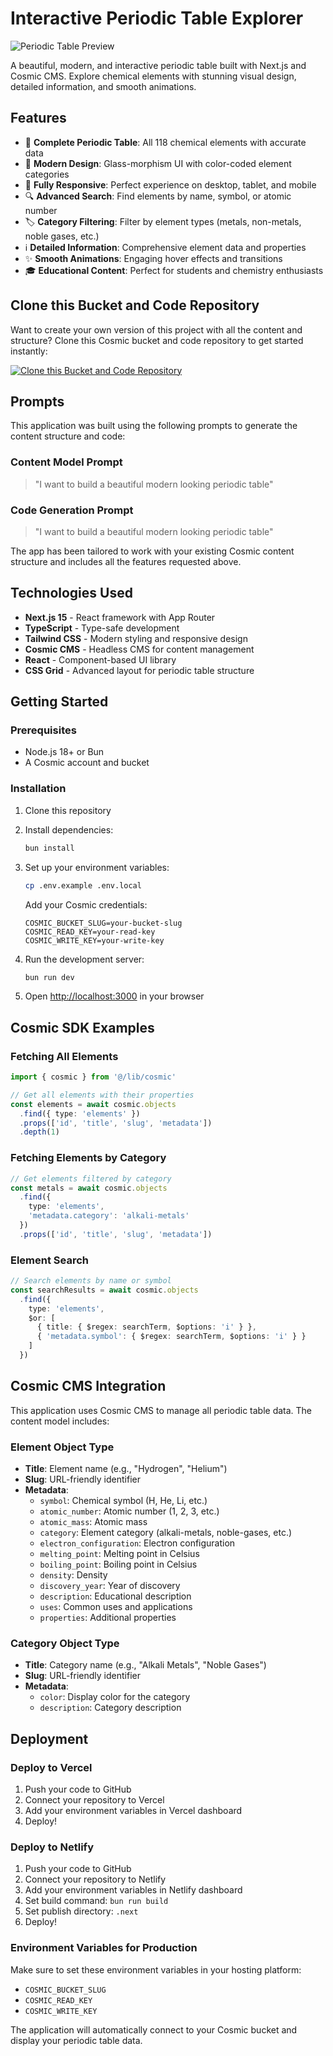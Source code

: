 # Interactive Periodic Table Explorer

![Periodic Table Preview](https://images.unsplash.com/photo-1532094349884-543bc11b234d?w=1200&h=300&fit=crop&auto=format)

A beautiful, modern, and interactive periodic table built with Next.js and Cosmic CMS. Explore chemical elements with stunning visual design, detailed information, and smooth animations.

## Features

- 🧪 **Complete Periodic Table**: All 118 chemical elements with accurate data
- 🎨 **Modern Design**: Glass-morphism UI with color-coded element categories
- 📱 **Fully Responsive**: Perfect experience on desktop, tablet, and mobile
- 🔍 **Advanced Search**: Find elements by name, symbol, or atomic number
- 🏷️ **Category Filtering**: Filter by element types (metals, non-metals, noble gases, etc.)
- ℹ️ **Detailed Information**: Comprehensive element data and properties
- ✨ **Smooth Animations**: Engaging hover effects and transitions
- 🎓 **Educational Content**: Perfect for students and chemistry enthusiasts

## Clone this Bucket and Code Repository

Want to create your own version of this project with all the content and structure? Clone this Cosmic bucket and code repository to get started instantly:

[![Clone this Bucket and Code Repository](https://img.shields.io/badge/Clone%20this%20Bucket-29abe2?style=for-the-badge&logo=cosmic&logoColor=white)](https://app.cosmic-staging.com/projects/new?clone_bucket=68896c2e2dcc7fbc00c94eb9&clone_repository=688a37862dcc7fbc00c94ee3)

## Prompts

This application was built using the following prompts to generate the content structure and code:

### Content Model Prompt

> "I want to build a beautiful modern looking periodic table"

### Code Generation Prompt

> "I want to build a beautiful modern looking periodic table"

The app has been tailored to work with your existing Cosmic content structure and includes all the features requested above.

## Technologies Used

- **Next.js 15** - React framework with App Router
- **TypeScript** - Type-safe development
- **Tailwind CSS** - Modern styling and responsive design
- **Cosmic CMS** - Headless CMS for content management
- **React** - Component-based UI library
- **CSS Grid** - Advanced layout for periodic table structure

## Getting Started

### Prerequisites

- Node.js 18+ or Bun
- A Cosmic account and bucket

### Installation

1. Clone this repository
2. Install dependencies:
   ```bash
   bun install
   ```

3. Set up your environment variables:
   ```bash
   cp .env.example .env.local
   ```
   
   Add your Cosmic credentials:
   ```
   COSMIC_BUCKET_SLUG=your-bucket-slug
   COSMIC_READ_KEY=your-read-key
   COSMIC_WRITE_KEY=your-write-key
   ```

4. Run the development server:
   ```bash
   bun run dev
   ```

5. Open [http://localhost:3000](http://localhost:3000) in your browser

## Cosmic SDK Examples

### Fetching All Elements
```typescript
import { cosmic } from '@/lib/cosmic'

// Get all elements with their properties
const elements = await cosmic.objects
  .find({ type: 'elements' })
  .props(['id', 'title', 'slug', 'metadata'])
  .depth(1)
```

### Fetching Elements by Category
```typescript
// Get elements filtered by category
const metals = await cosmic.objects
  .find({ 
    type: 'elements',
    'metadata.category': 'alkali-metals'
  })
  .props(['id', 'title', 'slug', 'metadata'])
```

### Element Search
```typescript
// Search elements by name or symbol
const searchResults = await cosmic.objects
  .find({ 
    type: 'elements',
    $or: [
      { title: { $regex: searchTerm, $options: 'i' } },
      { 'metadata.symbol': { $regex: searchTerm, $options: 'i' } }
    ]
  })
```

## Cosmic CMS Integration

This application uses Cosmic CMS to manage all periodic table data. The content model includes:

### Element Object Type
- **Title**: Element name (e.g., "Hydrogen", "Helium")
- **Slug**: URL-friendly identifier
- **Metadata**:
  - `symbol`: Chemical symbol (H, He, Li, etc.)
  - `atomic_number`: Atomic number (1, 2, 3, etc.)
  - `atomic_mass`: Atomic mass
  - `category`: Element category (alkali-metals, noble-gases, etc.)
  - `electron_configuration`: Electron configuration
  - `melting_point`: Melting point in Celsius
  - `boiling_point`: Boiling point in Celsius
  - `density`: Density
  - `discovery_year`: Year of discovery
  - `description`: Educational description
  - `uses`: Common uses and applications
  - `properties`: Additional properties

### Category Object Type
- **Title**: Category name (e.g., "Alkali Metals", "Noble Gases")
- **Slug**: URL-friendly identifier
- **Metadata**:
  - `color`: Display color for the category
  - `description`: Category description

## Deployment

### Deploy to Vercel

1. Push your code to GitHub
2. Connect your repository to Vercel
3. Add your environment variables in Vercel dashboard
4. Deploy!

### Deploy to Netlify

1. Push your code to GitHub
2. Connect your repository to Netlify
3. Add your environment variables in Netlify dashboard
4. Set build command: `bun run build`
5. Set publish directory: `.next`
6. Deploy!

### Environment Variables for Production

Make sure to set these environment variables in your hosting platform:

- `COSMIC_BUCKET_SLUG`
- `COSMIC_READ_KEY`
- `COSMIC_WRITE_KEY`

The application will automatically connect to your Cosmic bucket and display your periodic table data.

<!-- README_END -->